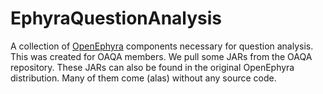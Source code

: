 EphyraQuestionAnalysis
======================

A collection of [OpenEphyra](http://sourceforge.net/projects/openephyra/) components necessary for question analysis.
This was created for OAQA members. We pull some JARs from the OAQA repository. These JARs can also be found in the original OpenEphyra distribution. Many of them come (alas) without any source code.
